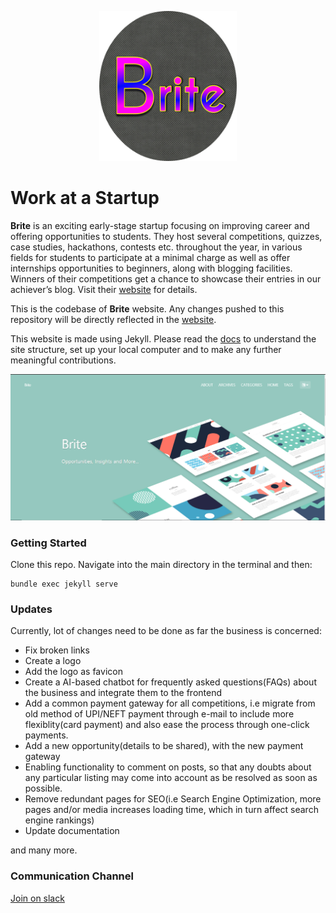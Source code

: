 
<p align="center">
    <img src="assets/images/about-page-logo.jpg" width="220" height="240" />
</p>

# Work at a Startup

**Brite** is an exciting early-stage startup focusing on improving career and offering opportunities to
students. They host several competitions, quizzes, case studies, hackathons, contests etc. throughout the year, 
in various fields for students to participate at a minimal charge as well as offer internships opportunities to beginners, 
along with blogging facilities.
Winners of their competitions get a chance to showcase their entries in our achiever’s blog.
Visit their [website](https://main.d29puj6tk3jn5f.amplifyapp.com/) for details.

This is the codebase of <strong>Brite</strong> website. Any changes pushed to this repository will be directly
reflected in the [website](https://main.d29puj6tk3jn5f.amplifyapp.com/).

This website is made using Jekyll. Please read the [docs](https://jekyllrb.com/docs/) to understand the site 
structure, set up your local computer and to make any further meaningful contributions.

<p align="center">
    <img src="assets/images/ss.PNG"/>
</p>


### Getting Started
Clone this repo. Navigate into the main directory in the terminal and then:
```
bundle exec jekyll serve
```

### Updates
Currently, lot of changes need to be done as far the business is concerned:
- Fix broken links
- Create a logo
- Add the logo as favicon
- Create a AI-based chatbot for frequently asked questions(FAQs) about the business and integrate them to the frontend
- Add a common payment gateway for all competitions, i.e migrate from old method of UPI/NEFT payment through e-mail to include more flexiblity(card payment) and also ease the process through one-click payments.
- Add a new opportunity(details to be shared), with the new payment gateway
- Enabling functionality to comment on posts, so that any doubts about any particular listing may come into account
as be resolved as soon as possible.
- Remove redundant pages for SEO(i.e Search Engine Optimization, more pages and/or media increases loading time, which in turn affect search engine rankings)
- Update documentation

and many more.

### Communication Channel
[Join on slack](https://join.slack.com/t/workatastartu-5ah7629/shared_invite/zt-jnx932p1-OxVqrz~SAH5FBFp2FaFw7A)





